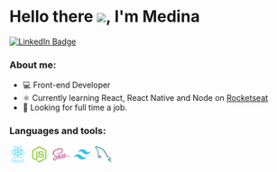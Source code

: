 # Hello there <img src="https://raw.githubusercontent.com/kaueMarques/kaueMarques/master/hi.gif" height="30px">, I'm Medina

<div id="badges">
  <a href="https://www.linkedin.com/in/eu-medina/">
    <img src="https://img.shields.io/badge/LinkedIn-blue?style=for-the-badge&logo=linkedin&logoColor=white" alt="LinkedIn Badge"/>
  </a>
</div>

### About me:

- 💻 Front-end Developer
- ⚛ Currently learning React, React Native and Node on [Rocketseat](https://www.rocketseat.com.br/)
- 🔎 Looking for full time a job.

### Languages and tools:

<div>

<img src="https://github.com/devicons/devicon/blob/master/icons/react/react-original-wordmark.svg" title="React and React Native" alt="React " width="30" height="30"/>&nbsp;
<img src="https://github.com/devicons/devicon/blob/master/icons/nodejs/nodejs-plain.svg" title="Node" alt="Node" width="30" height="30"/>&nbsp;
<img src="https://github.com/devicons/devicon/blob/master/icons/sass/sass-original.svg"  title="SASS" alt="CSS" width="30" height="30"/>&nbsp;
<img src="https://github.com/devicons/devicon/blob/master/icons/tailwindcss/tailwindcss-plain.svg" title="Tailwind" alt="HTML" width="30" height="30"/>&nbsp;
<img src="https://github.com/devicons/devicon/blob/master/icons/mysql/mysql-plain.svg" title="MySQL"  alt="MySQL" width="30" height="30"/>&nbsp;

</div>

